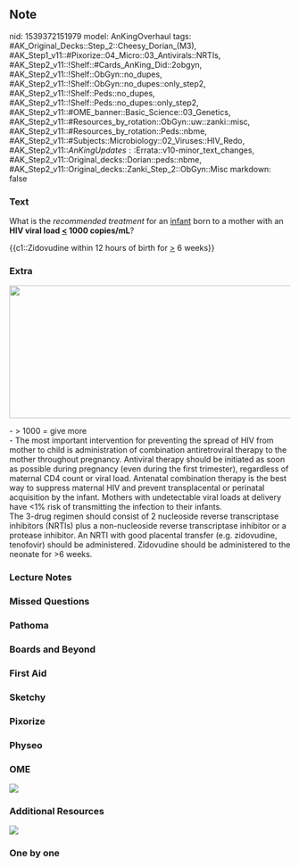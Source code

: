 ## Note
nid: 1539372151979
model: AnKingOverhaul
tags: #AK_Original_Decks::Step_2::Cheesy_Dorian_(M3), #AK_Step1_v11::#Pixorize::04_Micro::03_Antivirals::NRTIs, #AK_Step2_v11::!Shelf::#Cards_AnKing_Did::2obgyn, #AK_Step2_v11::!Shelf::ObGyn::no_dupes, #AK_Step2_v11::!Shelf::ObGyn::no_dupes::only_step2, #AK_Step2_v11::!Shelf::Peds::no_dupes, #AK_Step2_v11::!Shelf::Peds::no_dupes::only_step2, #AK_Step2_v11::#OME_banner::Basic_Science::03_Genetics, #AK_Step2_v11::#Resources_by_rotation::ObGyn::uw::zanki::misc, #AK_Step2_v11::#Resources_by_rotation::Peds::nbme, #AK_Step2_v11::#Subjects::Microbiology::02_Viruses::HIV_Redo, #AK_Step2_v11::$AnKingUpdates::$Errata::v10-minor_text_changes, #AK_Step2_v11::Original_decks::Dorian::peds::nbme, #AK_Step2_v11::Original_decks::Zanki_Step_2::ObGyn::Misc
markdown: false

### Text
What is the <i>recommended treatment</i> for an <u>infant</u> born
to a mother with an <b>HIV viral load <u><</u> 1000
copies/mL</b>?
<div>
  {{c1::Zidovudine within 12 hours of birth for <u>></u> 6
  weeks}}
</div>

### Extra
<img src="hiv%20pregggos_1606536512074.png" class="" style=
"height: 238px; width: 536px;">
<div>
  <div>
    - > 1000 = give more
  </div>
  <div>
    - The most important intervention for preventing the spread of
    HIV from mother to child is administration of combination
    antiretroviral therapy to the mother throughout pregnancy.
    Antiviral therapy should be initiated as soon as possible
    during pregnancy (even during the first trimester), regardless
    of maternal CD4 count or viral load. Antenatal combination
    therapy is the best way to suppress maternal HIV and prevent
    transplacental or perinatal acquisition by the infant. Mothers
    with undetectable viral loads at delivery have <1% risk of
    transmitting the infection to their infants.
  </div>
  <div>
    The 3-drug regimen should consist of 2 nucleoside reverse
    transcriptase inhibitors (NRTIs) plus a non-nucleoside reverse
    transcriptase inhibitor or a protease inhibitor. An NRTI with
    good placental transfer (e.g. zidovudine, tenofovir) should be
    administered. Zidovudine should be administered to the neonate
    for >6 weeks.
  </div>
</div>

### Lecture Notes


### Missed Questions


### Pathoma


### Boards and Beyond


### First Aid


### Sketchy


### Pixorize


### Physeo


### OME
<div class="ome-widget">
  <a href="https://onlinemeded.org/spa/obgyn?ref=anki"><img src=
  "_OME_AnkiFlashcards_Topic_4.png"></a>
</div>

### Additional Resources
<img src="paste-6027664477388801.jpg">

### One by one


